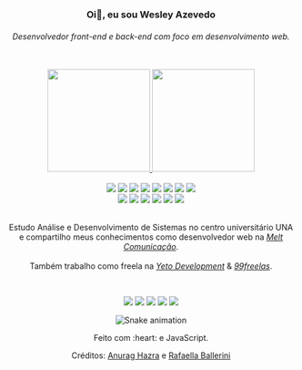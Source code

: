 <div align="center" valign="top">
  <h3 align="center">Oi👋, eu sou Wesley Azevedo</h3>
  <h6>Desenvolvedor front-end e back-end com foco em desenvolvimento web.</h6>
</div>
<br>


<div align="center">
  <a href="https://github.com/devwesleyazevedo">
    <img height="180em" src="https://github-readme-stats.vercel.app/api?username=devwesleyazevedo&show_icons=true&theme=dracula"/>
    <img height="180em" src="https://github-readme-stats.vercel.app/api/top-langs/?username=devwesleyazevedo&layout=compact&langs_count=7&theme=dracula"/>
  </a>
</div>

<br>

<div align="center">
  <img src="https://img.shields.io/badge/HTML5-E34F26?style=for-the-badge&logo=html5&logoColor=white" />
  <img src="https://img.shields.io/badge/CSS3-1572B6?style=for-the-badge&logo=css3&logoColor=white" />
  <img src="https://img.shields.io/badge/JavaScript-F7DF1E?style=for-the-badge&logo=javascript&logoColor=black" />
  <img src="https://img.shields.io/badge/jQuery-0769AD?style=for-the-badge&logo=jquery&logoColor=white" />
  <img src="https://img.shields.io/badge/Python-14354C?style=for-the-badge&logo=python&logoColor=white" />
  <img src="https://img.shields.io/badge/PHP-777BB4?style=for-the-badge&logo=php&logoColor=white" />
  <img src="https://img.shields.io/badge/React-20232A?style=for-the-badge&logo=react&logoColor=61DAFB" /> 
  <img src="https://img.shields.io/badge/React_Native-20232A?style=for-the-badge&logo=react&logoColor=61DAFB" /><br>
  <img src="https://img.shields.io/badge/Tailwind_CSS-38B2AC?style=for-the-badge&logo=tailwind-css&logoColor=white" />
  <img src="https://img.shields.io/badge/Bootstrap-563D7C?style=for-the-badge&logo=bootstrap&logoColor=white" />
  <img src="https://img.shields.io/badge/Redux-593D88?style=for-the-badge&logo=redux&logoColor=white" />
  <img src="https://img.shields.io/badge/Firebase-F29D0C?style=for-the-badge&logo=firebase&logoColor=white" />
  <img src="https://img.shields.io/badge/Docker-2496ED?style=for-the-badge&logo=docker&logoColor=white" />
  <img src="https://img.shields.io/badge/Git-E34F26?style=for-the-badge&logo=git&logoColor=white" />
</div>
 

<br>



<div align="center" valign="top">
  <p align="center">Estudo Análise e Desenvolvimento de Sistemas no centro universitário UNA <br> e compartilho meus conhecimentos como desenvolvedor web na 
    <a  target="_blank" href="https://meltcomunicacao.com.br/"><i>Melt Comunicação</i></a>.
    <br><br> Também trabalho como freela na 
    <a  target="_blank" href="https://yeto.com.br/"><i>Yeto Development</i></a> &  
    <a  target="_blank" href="https://www.99freelas.com.br/user/wesley.azevedo"><i>99freelas</i></a>.
  </p>
</div><br>


<div align="center">

  <a href="https://api.whatsapp.com/send?phone=5531982823396" target="_blank"> <img src="https://img.shields.io/badge/WhatsApp-25D366?style=for-the-badge&logo=whatsapp&logoColor=white" /></a>
  <a href="https://www.instagram.com/wesley.azevedo.caetano/" target="_blank"><img src="https://img.shields.io/badge/-Instagram-%23E4405F?style=for-the-badge&logo=instagram&logoColor=white" target="_blank"></a>
  <a href="https://www.facebook.com/profile.php?id=100025350166738" target="_blank"><img src="https://img.shields.io/badge/Facebook-1877F2?style=for-the-badge&logo=facebook&logoColor=white" target="_blank"></a>
  <a href="https://www.linkedin.com/in/wesleyazevedocaetano/" target="_blank"><img src="https://img.shields.io/badge/-LinkedIn-%230077B5?style=for-the-badge&logo=linkedin&logoColor=white" target="_blank"></a> 
  <a href="mailto:wesley.azevedo.caetano@gmail.com"><img src="https://img.shields.io/badge/-Gmail-%23333?style=for-the-badge&logo=gmail&logoColor=white" target="_blank"></a>
</div>




<div align="center">
  
  ![Snake animation](https://github.com/danielbped/danielbped/blob/output/github-contribution-grid-snake.svg)
  
</div>

<div align="center">
  <p>Feito com :heart: e JavaScript.</p>
  <p>Créditos: <a href="https://github.com/anuraghazra/github-readme-stats">Anurag Hazra</a> e <a href="https://github.com/rafaballerini">Rafaella Ballerini</a></p>
</div>
